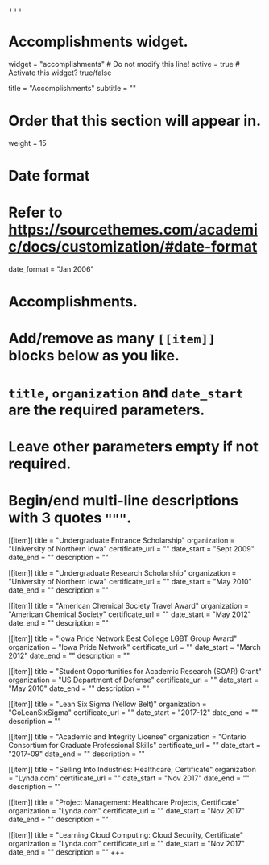 +++
# Accomplishments widget.
widget = "accomplishments"  # Do not modify this line!
active = true  # Activate this widget? true/false

title = "Accomplish&shy;ments"
subtitle = ""

# Order that this section will appear in.
weight = 15

# Date format
#   Refer to https://sourcethemes.com/academic/docs/customization/#date-format
date_format = "Jan 2006"

# Accomplishments.
#   Add/remove as many `[[item]]` blocks below as you like.
#   `title`, `organization` and `date_start` are the required parameters.
#   Leave other parameters empty if not required.
#   Begin/end multi-line descriptions with 3 quotes `"""`.

[[item]]
  title = "Undergraduate Entrance Scholarship"
  organization = "University of Northern Iowa"
  certificate_url = ""
  date_start = "Sept 2009"
  date_end = ""
  description = ""

[[item]]
  title = "Undergraduate Research Scholarship"
  organization = "University of Northern Iowa"
  certificate_url = ""
  date_start = "May 2010"
  date_end = ""
  description = ""
  
[[item]]
  title = "American Chemical Society Travel Award"
  organization = "American Chemical Society"
  certificate_url = ""
  date_start = "May 2012" 
  date_end = ""
  description = ""

[[item]]
  title = "Iowa Pride Network Best College LGBT Group Award"
  organization = "Iowa Pride Network"
  certificate_url = ""
  date_start = "March 2012"
  date_end = ""
  description = ""
  
[[item]]
  title = "Student Opportunities for Academic Research (SOAR) Grant"
  organization = "US Department of Defense"
  certificate_url = ""
  date_start = "May 2010"
  date_end = ""
  description = ""
  
[[item]]
  title = "Lean Six Sigma (Yellow Belt)"
  organization = "GoLeanSixSigma"
  certificate_url = ""
  date_start = "2017-12"
  date_end = ""
  description = ""
  
[[item]]
  title = "Academic and Integrity License"
  organization = "Ontario Consortium for Graduate Professional Skills"
  certificate_url = ""
  date_start = "2017-09"
  date_end = ""
  description = ""
 
 [[item]]
  title = "Selling Into Industries: Healthcare, Certificate"
  organization = "Lynda.com"
  certificate_url = ""
  date_start = "Nov 2017" 
  date_end = ""
  description = ""
  
 [[item]]
  title = "Project Management: Healthcare Projects, Certificate"
  organization = "Lynda.com"
  certificate_url = ""
  date_start = "Nov 2017"
  date_end = ""
  description = ""
  
 [[item]]
  title = "Learning Cloud Computing: Cloud Security, Certificate"
  organization = "Lynda.com"
  certificate_url = ""
  date_start = "Nov 2017" 
  date_end = ""
  description = ""
+++
